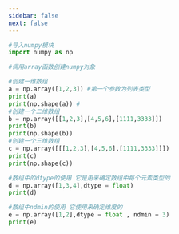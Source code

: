 ```yaml
---
sidebar: false
next: false
---
```

<BlogInfo/>






```python
#导入numpy模块
import numpy as np

#调用array函数创建numpy对象

#创建一维数组
a = np.array([1,2,3]) #第一个参数为列表类型
print(a)
print(np.shape(a)) #
#创建一个二维数组
b = np.array([[1,2,3],[4,5,6],[1111,3333]])
print(b)
print(np.shape(b))
#创建一个三维数组
c = np.array([[[1,2,3],[4,5,6],[1111,3333]]])
print(c)
print(np.shape(c))

#数组中的dtype的使用 它是用来确定数组中每个元素类型的
d = np.array([1,3,4],dtype = float)
print(d)

#数组中ndmin的使用 它使用来确定维度的
e = np.array([1,2],dtype = float , ndmin = 3)
print(e)

```






<ActionBox />
        
<style>#top-box {margin-top:0.5rem!important;}</style>